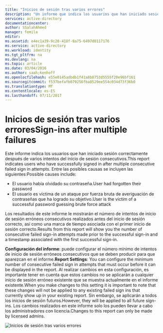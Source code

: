 ```yaml
---
title: "Inicios de sesión tras varios errores"
description: "Un informe que indica los usuarios que han iniciado sesión correctamente después de varios intentos del inicio de sesión consecutivos."
services: active-directory
documentationcenter: 
author: SSalahAhmed
manager: femila
editor: 
ms.assetid: e4ec1a39-9c20-418f-8a75-6497d0117176
ms.service: active-directory
ms.workload: identity
ms.tgt_pltfrm: na
ms.devlang: na
ms.topic: article
ms.date: 03/04/2016
ms.author: saah;kenhoff
ms.openlocfilehash: e55e0145adbdb1f41a8b8753d5555f20e96bf161
ms.sourcegitcommit: f537befafb079256fba0529ee554c034d73f36b0
ms.translationtype: MT
ms.contentlocale: es-ES
ms.lasthandoff: 07/11/2017
---
```

# <a name="sign-ins-after-multiple-failures"></a><span data-ttu-id="74f83-103">Inicios de sesión tras varios errores</span><span class="sxs-lookup"><span data-stu-id="74f83-103">Sign-ins after multiple failures</span></span>
<span data-ttu-id="74f83-104">Este informe indica los usuarios que han iniciado sesión correctamente después de varios intentos del inicio de sesión consecutivos.</span><span class="sxs-lookup"><span data-stu-id="74f83-104">This report indicates users who have successfully signed in after multiple consecutive failed sign in attempts.</span></span> <span data-ttu-id="74f83-105">Entre las posibles causas se incluyen las siguientes:</span><span class="sxs-lookup"><span data-stu-id="74f83-105">Possible causes include:</span></span>

* <span data-ttu-id="74f83-106">El usuario había olvidado su contraseña.</span><span class="sxs-lookup"><span data-stu-id="74f83-106">User had forgotten their password</span></span></li><li><span data-ttu-id="74f83-107">El usuario es víctima de un ataque por fuerza bruta de averiguación de contraseñas que ha logrado su objetivo.</span><span class="sxs-lookup"><span data-stu-id="74f83-107">User is the victim of a successful password guessing brute force attack</span></span>

<span data-ttu-id="74f83-108">Los resultados de este informe le mostrarán el número de intentos de inicio de sesión erróneos consecutivos realizados antes del inicio de sesión correcto, así como una marca de tiempo asociada con el primer inicio de sesión correcto.</span><span class="sxs-lookup"><span data-stu-id="74f83-108">Results from this report will show you the number of consecutive failed sign-in attempts made prior to the successful sign-in and a timestamp associated with the first successful sign-in.</span></span>

<span data-ttu-id="74f83-109">**Configuración del informe**: puede configurar el número mínimo de intentos de inicio de sesión erróneos consecutivos que se deben producir para que aparezcan en el informe.</span><span class="sxs-lookup"><span data-stu-id="74f83-109">**Report Settings**: You can configure the minimum number of consecutive failed sign in attempts that must occur before it can be displayed in the report.</span></span> <span data-ttu-id="74f83-110">Al realizar cambios en esta configuración, es importante tener en cuenta que estos cambios no se aplicarán a cualquier inicio de sesión erróneo existente que se muestra actualmente en el informe existente.</span><span class="sxs-lookup"><span data-stu-id="74f83-110">When you make changes to this setting it is important to note that these changes will not be applied to any existing failed sign ins that currently show up in your existing report.</span></span> <span data-ttu-id="74f83-111">Sin embargo, se aplicarán a todos los inicios de sesión futuros.</span><span class="sxs-lookup"><span data-stu-id="74f83-111">However, they will be applied to all future sign-ins.</span></span> <span data-ttu-id="74f83-112">Los cambios realizados en este informe solo los pueden llevar a cabo los administradores con licencia.</span><span class="sxs-lookup"><span data-stu-id="74f83-112">Changes to this report can only be made by licensed admins.</span></span>

![Inicios de sesión tras varios errores](./media/active-directory-reporting-sign-ins-after-multiple-failures/signInsAfterMultipleFailures.PNG)

